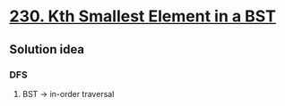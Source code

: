 # [230. Kth Smallest Element in a BST](https://leetcode.com/problems/kth-smallest-element-in-a-bst/description/)

## Solution idea
### DFS
1. BST -> in-order traversal